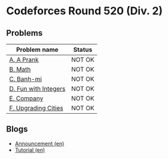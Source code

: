 # Codeforces Round 520 (Div. 2)

## Problems

|Problem name|Status|
|------------|---------|
| [A. A Prank](problems/A._A_Prank.md)|NOT OK|
| [B. Math](problems/B._Math.md)|NOT OK|
| [C. Banh-mi](problems/C._Banh-mi.md)|NOT OK|
| [D. Fun with Integers](problems/D._Fun_with_Integers.md)|NOT OK|
| [E. Company](problems/E._Company.md)|NOT OK|
| [F. Upgrading Cities](problems/F._Upgrading_Cities.md)|NOT OK|
## Blogs

- [Announcement (en)](blogs/Announcement_(en).md)
- [Tutorial (en)](blogs/Tutorial_(en).md)
